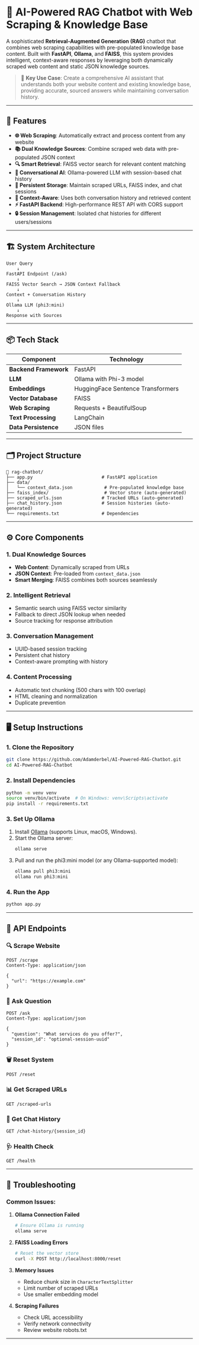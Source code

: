 # 🧠 AI-Powered RAG Chatbot with Web Scraping & Knowledge Base

A sophisticated **Retrieval-Augmented Generation (RAG)** chatbot that combines web scraping capabilities with pre-populated knowledge base content. Built with **FastAPI**, **Ollama**, and **FAISS**, this system provides intelligent, context-aware responses by leveraging both dynamically scraped web content and static JSON knowledge sources.

> 📌 **Key Use Case**: Create a comprehensive AI assistant that understands both your website content and existing knowledge base, providing accurate, sourced answers while maintaining conversation history.

---

## 🚀 Features

- **🌐 Web Scraping**: Automatically extract and process content from any website
- **📚 Dual Knowledge Sources**: Combine scraped web data with pre-populated JSON context
- **🔍 Smart Retrieval**: FAISS vector search for relevant content matching
- **💬 Conversational AI**: Ollama-powered LLM with session-based chat history
- **🔄 Persistent Storage**: Maintain scraped URLs, FAISS index, and chat sessions
- **🎯 Context-Aware**: Uses both conversation history and retrieved content
- **⚡ FastAPI Backend**: High-performance REST API with CORS support
- **🔒 Session Management**: Isolated chat histories for different users/sessions

---

## 🏗️ System Architecture

```
User Query 
    ↓
FastAPI Endpoint (/ask)
    ↓
FAISS Vector Search → JSON Context Fallback
    ↓
Context + Conversation History
    ↓
Ollama LLM (phi3:mini)
    ↓
Response with Sources
```

---

## 📦 Tech Stack

| Component | Technology |
|-----------|------------|
| **Backend Framework** | FastAPI |
| **LLM** | Ollama with Phi-3 model |
| **Embeddings** | HuggingFace Sentence Transformers |
| **Vector Database** | FAISS |
| **Web Scraping** | Requests + BeautifulSoup |
| **Text Processing** | LangChain |
| **Data Persistence** | JSON files |

---

## 🗂️ Project Structure

```
📁 rag-chatbot/
├── app.py                          # FastAPI application
├── data/
│   └── context_data.json            # Pre-populated knowledge base
├── faiss_index/                     # Vector store (auto-generated)
├── scraped_urls.json               # Tracked URLs (auto-generated)
├── chat_history.json               # Session histories (auto-generated)
└── requirements.txt                # Dependencies
```

---

## ⚙️ Core Components

### 1. **Dual Knowledge Sources**
- **Web Content**: Dynamically scraped from URLs
- **JSON Context**: Pre-loaded from `context_data.json`
- **Smart Merging**: FAISS combines both sources seamlessly

### 2. **Intelligent Retrieval**
- Semantic search using FAISS vector similarity
- Fallback to direct JSON lookup when needed
- Source tracking for response attribution

### 3. **Conversation Management**
- UUID-based session tracking
- Persistent chat history
- Context-aware prompting with history

### 4. **Content Processing**
- Automatic text chunking (500 chars with 100 overlap)
- HTML cleaning and normalization
- Duplicate prevention

---

## 🖥️ Setup Instructions

### 1. Clone the Repository
```bash
git clone https://github.com/Adamderbel/AI-Powered-RAG-Chatbot.git
cd AI-Powered-RAG-Chatbot
```

### 2. Install Dependencies
```bash
python -m venv venv
source venv/bin/activate  # On Windows: venv\Scripts\activate
pip install -r requirements.txt
```

### 3. Set Up Ollama
1. Install [Ollama](https://ollama.com/download) (supports Linux, macOS, Windows).
2. Start the Ollama server:
   ```bash
   ollama serve
   ```
3. Pull and run the phi3:mini model (or any Ollama-supported model):
   ```bash
   ollama pull phi3:mini
   ollama run phi3:mini
   ```

### 4. Run the App
```bash
python app.py
```

---

## 📡 API Endpoints

### 🔍 **Scrape Website**
```http
POST /scrape
Content-Type: application/json

{
  "url": "https://example.com"
}
```

### 💬 **Ask Question**
```http
POST /ask
Content-Type: application/json

{
  "question": "What services do you offer?",
  "session_id": "optional-session-uuid"
}
```

### 🗑️ **Reset System**
```http
POST /reset
```

### 📊 **Get Scraped URLs**
```http
GET /scraped-urls
```

### 💾 **Get Chat History**
```http
GET /chat-history/{session_id}
```

### 🩺 **Health Check**
```http
GET /health
```
---

## 🐛 Troubleshooting

### Common Issues:

1. **Ollama Connection Failed**
   ```bash
   # Ensure Ollama is running
   ollama serve
   ```

2. **FAISS Loading Errors**
   ```bash
   # Reset the vector store
   curl -X POST http://localhost:8000/reset
   ```

3. **Memory Issues**
   - Reduce chunk size in `CharacterTextSplitter`
   - Limit number of scraped URLs
   - Use smaller embedding model

4. **Scraping Failures**
   - Check URL accessibility
   - Verify network connectivity
   - Review website robots.txt

---






